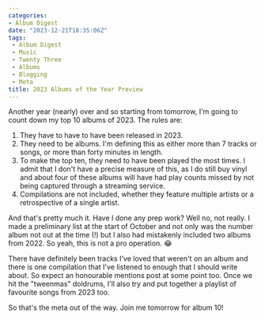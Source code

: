 ```yaml
---
categories:
- Album Digest
date: "2023-12-21T18:35:06Z"
tags: 
 - Album Digest
 - Music
 - Twenty Three
 - Albums
 - Blogging
 - Meta
title: 2023 Albums of the Year Preview
---
```

Another year (nearly) over and so starting from tomorrow, I'm going to count down my top 10 albums of 2023. The rules are:

1. They have to have to have been released in 2023.
2. They need to be albums. I'm defining this as either more than 7 tracks or songs, or more than forty minutes in length.
3. To make the top ten, they need to have been played the most times. I admit that I don't have a precise measure of this, as I do still buy vinyl and about four of these albums will have had play counts missed by not being captured through a streaming service.
4. Compilations are not included, whether they feature multiple artists or a retrospective of a single artist.

And that's pretty much it. Have I done any prep work? Well no, not really. I made a preliminary list at the start of October and not only was the number album not out at the time (!) but I also had mistakenly included two albums from 2022. So yeah, this is not a pro operation. 😂

There have definitely been tracks I've loved that weren't on an album and there is one compilation that I've listened to enough that I should write about. So expect an honourable mentions post at some point too. Once we hit the "tweenmas" doldrums, I'll also try and put together a playlist of favourite songs from 2023 too.

So that's the meta out of the way. Join me tomorrow for album 10!
